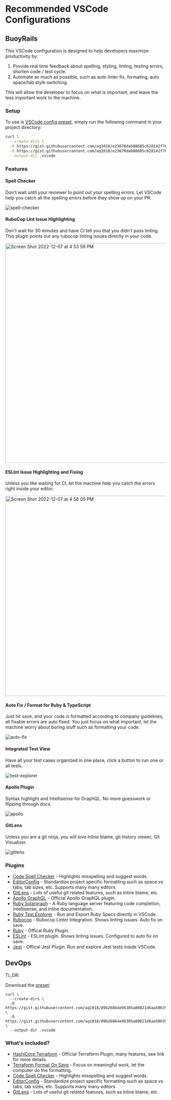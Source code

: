 # Recommended VSCode Configurations

## BuoyRails

This VSCode configuration is designed to help developers maximize productivity by:

1. Provide real time feedback about spelling, styling, linting, testing errors, shorten code / test cycle.
2. Automate as much as possible, such as auto linter fix, formating, auto space/tab style switching.

This will allow the developer to focus on what is important, and leave the less important work to the machine.

### Setup

To use is [VSCode config preset](https://gist.github.com/aq1018/e23670dab88685c628142f7691278f76), simply run the following command in your project directory:

```sh
curl \
  --create-dirs \
  -O https://gist.githubusercontent.com/aq1018/e23670dab88685c628142f7691278f76/raw/extensions.json \
  -O https://gist.githubusercontent.com/aq1018/e23670dab88685c628142f7691278f76/raw/settings.json \
  --output-dir .vscode
 ```

### Features

#### Spell Checker

Don't wait until your reviewer to point out your spelling errors. Let VSCode help you catch all the spelling errors before they show up on your PR.

![spell-checker](https://user-images.githubusercontent.com/18140/206821720-bd60f35b-f33f-458d-b9b4-6eae18cf0a19.gif)

#### RuboCop Lint Issue Highlighting

Don't wait for 30 minutes and have CI tell you that you didn't pass linting. This plugin points out any rubocop linting issues directly in your code.

<img width="689" alt="Screen Shot 2022-12-07 at 4 53 59 PM" src="https://user-images.githubusercontent.com/18140/206329700-98ee28b5-ce66-4ae4-b5f9-aa0a6e31be93.png">


#### ESLInt Issue Highlighting and Fixing

Unless you like waiting for CI, let the machine help you catch the errors right inside your editor.

<img width="628" alt="Screen Shot 2022-12-07 at 4 56 05 PM" src="https://user-images.githubusercontent.com/18140/206329911-126abc0f-bfa6-443c-b75a-f5dd6cff79ac.png">

#### Auto Fix / Format for Ruby & TypeScript

Just hit save, and your code is formatted according to company guidelines, all fixable errors are auto fixed. You just focus on what important, let the machine worry about boring stuff such as formatting your code.

![auto-fix](https://user-images.githubusercontent.com/18140/206821754-6736c42b-0041-4c95-a2b7-19bc92600090.gif)

#### Integrated Test View

Have all your test cases organized in one place, click a button to run one or all tests.

![test-explorer](https://user-images.githubusercontent.com/18140/206821766-292e637f-80d2-48b9-8ca7-bb3c83ab8561.gif)

#### Apollo Plugin

Syntax highlight and Intellisense for GraphQL. No more guesswork or flipping through docs.

![apollo](https://user-images.githubusercontent.com/18140/206821779-3cb36434-36e4-46e5-8d73-a2fc773941ff.gif)

#### GitLens

Unless you are a git ninja, you will love Inline blame, git history viewer, Git Visualizer.

![gitlens](https://user-images.githubusercontent.com/18140/206821794-e5d506b9-c836-49b2-9517-4bf311320f1a.gif)

### Plugins

- [Code Spell Checker](https://marketplace.visualstudio.com/items?itemName=streetsidesoftware.code-spell-checker) - Highlights misspelling and suggest words.
- [EditorConfig](https://marketplace.visualstudio.com/items?itemName=EditorConfig.EditorConfig) - Standardize project specific formatting such as space vs tabs, tab sizes, etc. Supports many many editors.
- [GitLens](https://marketplace.visualstudio.com/items?itemName=eamodio.gitlens) - Lots of useful git related features, such as inline blame, etc.
- [Apollo GraphQL](https://marketplace.visualstudio.com/items?itemName=apollographql.vscode-apollo) - Official Apollo GraphQL plugin.
- [Ruby Solargraph](https://marketplace.visualstudio.com/items?itemName=castwide.solargraph) - A Ruby language server featuring code completion, intellisense, and inline documentation.
- [Ruby Test Explorer](https://marketplace.visualstudio.com/items?itemName=connorshea.vscode-ruby-test-adapter) - Run and Export Ruby Specs directly in VSCode.
- [Rubocop](https://marketplace.visualstudio.com/items?itemName=misogi.ruby-rubocop) - Rubocop Linter Integration. Shows linting issues. Auto fix on save.
- [Ruby](https://marketplace.visualstudio.com/items?itemName=wingrunr21.vscode-ruby) - Offical Ruby Plugin.
- [ESLint](https://marketplace.visualstudio.com/items?itemName=dbaeumer.vscode-eslint) - ESLint plugin. Shows linting issues. Configured to auto fix on save.
- [Jest](https://marketplace.visualstudio.com/items?itemName=Orta.vscode-jest) - Offical Jest Plugin. Run and explore Jest tests inside VSCode.


## DevOps

TL;DR:

Download the [preset](https://gist.github.com/aq1018/89b26864e96305a80821d6aa506394dd):

```
curl \
  --create-dirs \
  -O https://gist.githubusercontent.com/aq1018/89b26864e96305a80821d6aa506394dd/raw/extensions.json \
  -O https://gist.githubusercontent.com/aq1018/89b26864e96305a80821d6aa506394dd/raw/settings.json \
  --output-dir .vscode
```

### What's included?

* [HashiCorp Terraform](https://marketplace.visualstudio.com/items?itemName=HashiCorp.terraform) - Official Terraform Plugin, many features, see link for more details.
* [Terraform Format On Save](https://marketplace.visualstudio.com/items?itemName=matheusq94.TFS) - Focus on meaningful work, let the computer do the formatting.
* [Code Spell Checker](https://marketplace.visualstudio.com/items?itemName=streetsidesoftware.code-spell-checker) - Highlights misspelling and suggest words.
* [EditorConfig](https://marketplace.visualstudio.com/items?itemName=EditorConfig.EditorConfig) - Standardize project specific formatting such as space vs tabs, tab sizes, etc. Supports many many editors.
* [GitLens](https://marketplace.visualstudio.com/items?itemName=eamodio.gitlens) - Lots of useful git related features, such as inline blame, etc.


